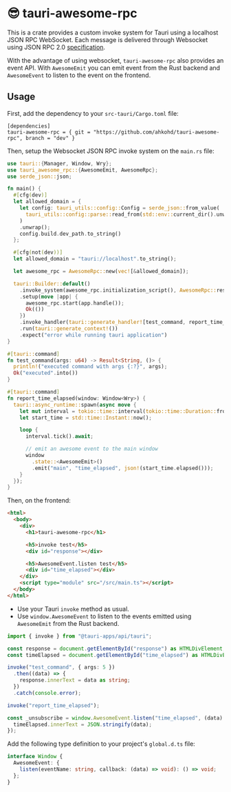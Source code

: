 # 😎 tauri-awesome-rpc

This is a crate provides a custom invoke system for Tauri using a localhost JSON RPC WebSocket.
Each message is delivered through Websocket using JSON RPC 2.0 [specification](https://www.jsonrpc.org/specification).

With the advantage of using websocket, `tauri-awesome-rpc` also provides an event API. With `AwesomeEmit` you can emit event from the Rust backend and `AwesomeEvent` to listen to the event on the frontend.

## Usage

First, add the dependency to your `src-tauri/Cargo.toml` file:

```
[dependencies]
tauri-awesome-rpc = { git = "https://github.com/ahkohd/tauri-awesome-rpc", branch = "dev" }
```

Then, setup the Websocket JSON RPC invoke system on the `main.rs` file:

```rust
use tauri::{Manager, Window, Wry};
use tauri_awesome_rpc::{AwesomeEmit, AwesomeRpc};
use serde_json::json;

fn main() {
  #[cfg(dev)]
  let allowed_domain = {
    let config: tauri_utils::config::Config = serde_json::from_value(
      tauri_utils::config::parse::read_from(std::env::current_dir().unwrap()).unwrap(),
    )
    .unwrap();
    config.build.dev_path.to_string()
  };

  #[cfg(not(dev))]
  let allowed_domain = "tauri://localhost".to_string();

  let awesome_rpc = AwesomeRpc::new(vec![&allowed_domain]);

  tauri::Builder::default()
    .invoke_system(awesome_rpc.initialization_script(), AwesomeRpc::responder())
    .setup(move |app| {
      awesome_rpc.start(app.handle());
      Ok(())
    })
    .invoke_handler(tauri::generate_handler![test_command, report_time_elapsed])
    .run(tauri::generate_context!())
    .expect("error while running tauri application")
}

#[tauri::command]
fn test_command(args: u64) -> Result<String, ()> {
  println!("executed command with args {:?}", args);
  Ok("executed".into())
}

#[tauri::command]
fn report_time_elapsed(window: Window<Wry>) {
  tauri::async_runtime::spawn(async move {
    let mut interval = tokio::time::interval(tokio::time::Duration::from_millis(250));
    let start_time = std::time::Instant::now();

    loop {
      interval.tick().await;

      // emit an awesome event to the main window
      window
        .state::<AwesomeEmit>()
        .emit("main", "time_elapsed", json!(start_time.elapsed()));
    }
  });
}
```

Then, on the frontend:

```html
<html>
  <body>
    <div>
      <h1>tauri-awesome-rpc</h1>

      <h5>invoke test</h5>
      <div id="response"></div>

      <h5>AwesomeEvent.listen test</h5>
      <div id="time_elapsed"></div>
    </div>
    <script type="module" src="/src/main.ts"></script>
  </body>
</html>
```

- Use your Tauri `invoke` method as usual.
- Use `window.AwesomeEvent` to listen to the events emitted using `AwesomeEmit` from the Rust backend.

```ts
import { invoke } from "@tauri-apps/api/tauri";

const response = document.getElementById("response") as HTMLDivElement;
const timeElapsed = document.getElementById("time_elapsed") as HTMLDivElement;

invoke("test_command", { args: 5 })
  .then((data) => {
    response.innerText = data as string;
  })
  .catch(console.error);

invoke("report_time_elapsed");

const _unsubscribe = window.AwesomeEvent.listen("time_elapsed", (data) => {
  timeElapsed.innerText = JSON.stringify(data);
});
```

Add the following type definition to your project's `global.d.ts` file:

```typescript
interface Window {
  AwesomeEvent: {
    listen(eventName: string, callback: (data) => void): () => void;
  };
}
```
